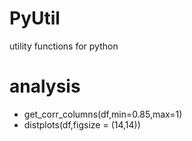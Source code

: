 # PyUtil
utility functions for python

# analysis
 - get_corr_columns(df,min=0.85,max=1)
 - distplots(df,figsize = (14,14))
